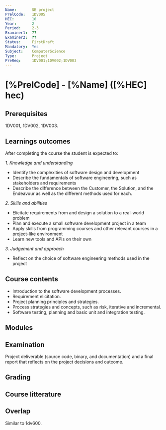 ```yaml
---
Name:       SE project
PrelCode:   1DV005
HEC:        10
Year:       2
Period:     2-3
Examiner1:  ??    
Examiner2:  ??
Status:     FirstDraft
Mandatory:  Yes
Subject:    ComputerScience
Type:       Project
PreReq:     1DV001;1DV002;1DV003
---
```


# [%PrelCode] - [%Name] ([%HEC] hec)

## Prerequisites

1DV001, 1DV002, 1DV003.

## Learnings outcomes

After completing the course the student is expected to:

*1. Knowledge and understanding*

- Identify the complexities of software design and development
- Describe the fundamentals of software engineering, such as stakeholders and requirements
- Describe the difference between the Customer, the Solution, and the Endeavour as well as the different methods used for each.

*2.	Skills and abilities*

- Elicitate requirements from and design a solution to a real-world problem
- Plan and execute a small software development project in a team
- Apply skills from programming courses and other relevant courses in a project-like environment
- Learn new tools and APIs on their own

*3.	Judgement and approach*

- Reflect on the choice of software engineering methods used in the project

## Course contents

- Introduction to the software development processes.
- Requirement elicitation.
- Project planning principles and strategies.
- Process strategies and concepts, such as risk, iterative and incremental.
- Software testing, planning and basic unit and integration testing.

## Modules

## Examination

Project deliverable (source code, binary, and documentation) and a final report that reflects on the project decisions and outcome.

## Grading

## Course litterature

## Overlap

Similar to 1dv600.